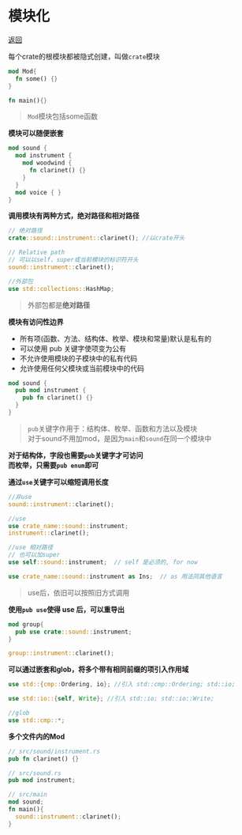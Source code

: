 # 模块化
[返回](../README.md)

每个crate的根模块都被隐式创建，叫做`crate`模块

```rs
mod Mod{
  fn some() {}
}

fn main(){}
```
> `Mod`模块包括some函数

**模块可以随便嵌套**
```rs
mod sound {
  mod instrument {
    mod woodwind {
      fn clarinet() {}
    }
  }
  mod voice { }
}
```

**调用模块有两种方式，绝对路径和相对路径**
```rs
// 绝对路径
crate::sound::instrument::clarinet(); //以crate开头

// Relative path
// 可以以self、super或当前模块的标识符开头
sound::instrument::clarinet();

//外部包
use std::collections::HashMap;
```
> 外部包都是**绝对路径**

**模块有访问性边界**
- 所有项(函数、方法、结构体、枚举、模块和常量)默认是私有的
- 可以使用 pub 关键字使项变为公有
- 不允许使用模块的子模块中的私有代码
- 允许使用任何父模块或当前模块中的代码
```rs
mod sound {
  pub mod instrument {
    pub fn clarinet() {} 
  }
}
```
> `pub`关键字作用于：结构体、枚举、函数和方法以及模块<br>
> 对于sound不用加mod，是因为`main`和`sound`在同一个模块中

**对于结构体，字段也需要`pub`关键字才可访问**<br>
**而枚举，只需要`pub enum`即可**<br>

**通过`use`关键字可以缩短调用长度**
```rs
//非use
sound::instrument::clarinet();

//use
use crate_name::sound::instrument;
instrument::clarinet();

//use 相对路径
// 也可以加super
use self::sound::instrument;  // self 是必须的, for now

use crate_name::sound::instrument as Ins;  // as 用法同其他语言
```
> use后，依旧可以按照旧方式调用

**使用`pub use`使得 use 后，可以重导出**
```rs
mod group{
  pub use crate::sound::instrument;
}

group::instrument::clarinet();
```

**可以通过嵌套和glob，将多个带有相同前缀的项引入作用域**
```rs
use std::{cmp::Ordering, io}; //引入 std::cmp::Ordering; std::io;

use std::io::{self, Write}; //引入 std::io; std::io::Write;

//glob
use std::cmp::*;
```

**多个文件内的Mod**
```rs
// src/sound/instrument.rs
pub fn clarinet() {}

// src/sound.rs
pub mod instrument;

// src/main
mod sound;
fn main(){
  sound::instrument::clarinet();
}
```
